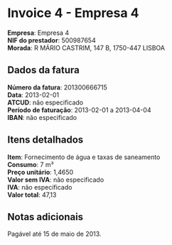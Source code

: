 # Invoice 4 - Empresa 4

**Empresa**: Empresa 4  
**NIF do prestador**: 500987654  
**Morada**: R MÁRIO CASTRIM, 147 B, 1750-447 LISBOA  

## Dados da fatura

**Número da fatura**: 201300666715  
**Data**: 2013-02-01  
**ATCUD**: não especificado  
**Período de faturação**: 2013-02-01 a 2013-04-04  
**IBAN**: não especificado  

## Itens detalhados

**Item**: Fornecimento de água e taxas de saneamento  
**Consumo**: 7 m³  
**Preço unitário**: 1,4650  
**Valor sem IVA**: não especificado  
**IVA**: não especificado  
**Valor total**: 47,13

## Notas adicionais

Pagável até 15 de maio de 2013.
